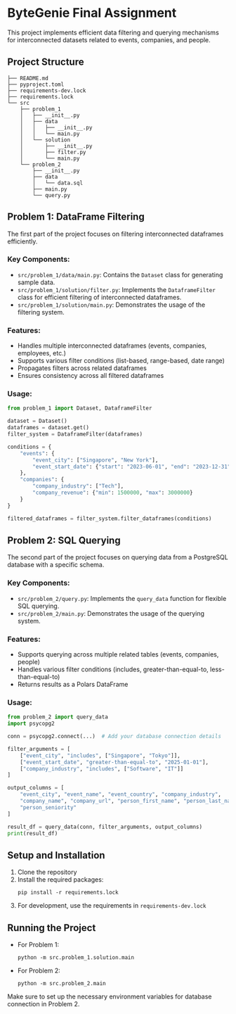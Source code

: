 # ByteGenie Final Assignment

This project implements efficient data filtering and querying mechanisms for interconnected datasets related to events, companies, and people.

## Project Structure

```
├── README.md
├── pyproject.toml
├── requirements-dev.lock
├── requirements.lock
└── src
    ├── problem_1
    │   ├── __init__.py
    │   ├── data
    │   │   ├── __init__.py
    │   │   └── main.py
    │   └── solution
    │       ├── __init__.py
    │       ├── filter.py
    │       └── main.py
    └── problem_2
        ├── __init__.py
        ├── data
        │   └── data.sql
        ├── main.py
        └── query.py
```

## Problem 1: DataFrame Filtering

The first part of the project focuses on filtering interconnected dataframes efficiently.

### Key Components:

- `src/problem_1/data/main.py`: Contains the `Dataset` class for generating sample data.
- `src/problem_1/solution/filter.py`: Implements the `DataframeFilter` class for efficient filtering of interconnected dataframes.
- `src/problem_1/solution/main.py`: Demonstrates the usage of the filtering system.

### Features:

- Handles multiple interconnected dataframes (events, companies, employees, etc.)
- Supports various filter conditions (list-based, range-based, date range)
- Propagates filters across related dataframes
- Ensures consistency across all filtered dataframes

### Usage:

```python
from problem_1 import Dataset, DataframeFilter

dataset = Dataset()
dataframes = dataset.get()
filter_system = DataframeFilter(dataframes)

conditions = {
    "events": {
        "event_city": ["Singapore", "New York"],
        "event_start_date": {"start": "2023-06-01", "end": "2023-12-31"}
    },
    "companies": {
        "company_industry": ["Tech"],
        "company_revenue": {"min": 1500000, "max": 3000000}
    }
}

filtered_dataframes = filter_system.filter_dataframes(conditions)
```

## Problem 2: SQL Querying

The second part of the project focuses on querying data from a PostgreSQL database with a specific schema.

### Key Components:

- `src/problem_2/query.py`: Implements the `query_data` function for flexible SQL querying.
- `src/problem_2/main.py`: Demonstrates the usage of the querying system.

### Features:

- Supports querying across multiple related tables (events, companies, people)
- Handles various filter conditions (includes, greater-than-equal-to, less-than-equal-to)
- Returns results as a Polars DataFrame

### Usage:

```python
from problem_2 import query_data
import psycopg2

conn = psycopg2.connect(...)  # Add your database connection details

filter_arguments = [
    ["event_city", "includes", ["Singapore", "Tokyo"]],
    ["event_start_date", "greater-than-equal-to", "2025-01-01"],
    ["company_industry", "includes", ["Software", "IT"]]
]

output_columns = [
    "event_city", "event_name", "event_country", "company_industry",
    "company_name", "company_url", "person_first_name", "person_last_name",
    "person_seniority"
]

result_df = query_data(conn, filter_arguments, output_columns)
print(result_df)
```

## Setup and Installation

1. Clone the repository
2. Install the required packages:
   ```
   pip install -r requirements.lock
   ```
3. For development, use the requirements in `requirements-dev.lock`

## Running the Project

- For Problem 1:
  ```
  python -m src.problem_1.solution.main
  ```
- For Problem 2:
  ```
  python -m src.problem_2.main
  ```

Make sure to set up the necessary environment variables for database connection in Problem 2.
